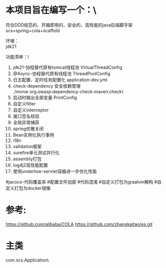 # 本项目旨在编写一个：\

符合DDD规范的、开箱即用的、安全的、高性能的java后端脚手架\
scs=spring+cola+scaffold

环境：\
jdk21

功能清单：\

1. jdk21-协程替代原有tomcat线程池 VirtualThreadConfig
2. @Async-协程替代原有线程池 ThreadPoolConfig
3. 日志配置、定时任务配置化 application-dev.yml
4. check-dependency 安全依赖管理\
   ./mvnw org.owasp:dependency-check-maven:check\
5. 启动时输出全部变量 PrintConfig
6. 自定义filter
7. 自定义interceptor
8. 接口签名校验
9. 全局异常捕获
10. spring优雅关闭
11. Bean实例化执行事例
12. i18n
13. validation框架
14. surefire单元测试并行化
15. assembly打包
16. log4j2高性能配置
17. 使用undertow-servlet容器进一步优化性能


#jacoco-代码覆盖率
#配置文件加密
#代码混淆
#自定义打包为graalvm解构
#自定义打包为docker镜像

# 参考:

https://github.com/alibaba/COLA
https://github.com/zhangkaitao/es.git

# 主类

com.scs.Application\

